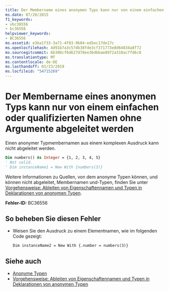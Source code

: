 ```yaml
---
title: Der Membername eines anonymen Typs kann nur von einem einfachen oder qualifizierten Namen ohne Argumente abgeleitet werden
ms.date: 07/20/2015
f1_keywords:
- vbc36556
- bc36556
helpviewer_keywords:
- BC36556
ms.assetid: e3ba1f33-3a71-4f03-9b04-ed5ec17de17c
ms.openlocfilehash: 4d91b7a3c57db38fde3cf371773e8d64834a8f72
ms.sourcegitcommit: 6b308cf6d627d78ee36dbbae8972a310ac7fd6c8
ms.translationtype: MT
ms.contentlocale: de-DE
ms.lasthandoff: 01/23/2019
ms.locfileid: "54715269"
---
```

# <a name="anonymous-type-member-name-can-be-inferred-only-from-a-simple-or-qualified-name-with-no-arguments"></a>Der Membername eines anonymen Typs kann nur von einem einfachen oder qualifizierten Namen ohne Argumente abgeleitet werden
Einen anonymer Typmembernamen aus einem komplexen Ausdruck kann nicht abgeleitet werden.  
  
```vb  
Dim numbers() As Integer = {1, 2, 3, 4, 5}  
' Not valid.  
' Dim instanceName1 = New With {numbers(3)}  
```  
  
 Weitere Informationen zu Quellen, von dem anonyme Typen können, und können nicht abgeleitet, Membernamen und-Typen, finden Sie unter [Vorgehensweise: Ableiten von Eigenschaftennamen und Typen in Deklarationen von anonymen Typen](../../../visual-basic/programming-guide/language-features/objects-and-classes/how-to-infer-property-names-and-types-in-anonymous-type-declarations.md).  
  
 **Fehler-ID:** BC36556  
  
## <a name="to-correct-this-error"></a>So beheben Sie diesen Fehler  
  
-   Weisen Sie den Ausdruck zu einem Elementnamen, wie im folgenden Code gezeigt:  
  
    ```  
    Dim instanceName2 = New With {.number = numbers(3)}  
    ```  
  
## <a name="see-also"></a>Siehe auch
- [Anonyme Typen](../../../visual-basic/programming-guide/language-features/objects-and-classes/anonymous-types.md)
- [Vorgehensweise: Ableiten von Eigenschaftennamen und Typen in Deklarationen von anonymen Typen](../../../visual-basic/programming-guide/language-features/objects-and-classes/how-to-infer-property-names-and-types-in-anonymous-type-declarations.md)
